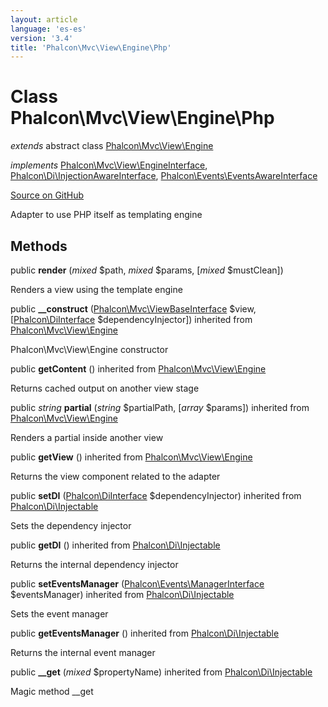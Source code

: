 ```yaml
---
layout: article
language: 'es-es'
version: '3.4'
title: 'Phalcon\Mvc\View\Engine\Php'
---
```


# Class **Phalcon\Mvc\View\Engine\Php**

*extends* abstract class [Phalcon\Mvc\View\Engine](/3.4/en/api/Phalcon_Mvc_View_Engine)

*implements* [Phalcon\Mvc\View\EngineInterface](/3.4/en/api/Phalcon_Mvc_View_EngineInterface), [Phalcon\Di\InjectionAwareInterface](/3.4/en/api/Phalcon_Di_InjectionAwareInterface), [Phalcon\Events\EventsAwareInterface](/3.4/en/api/Phalcon_Events_EventsAwareInterface)

<a href="https://github.com/phalcon/cphalcon/tree/v3.4.0/phalcon/mvc/view/engine/php.zep" class="btn btn-default btn-sm">Source on GitHub</a>

Adapter to use PHP itself as templating engine

## Methods

public **render** (*mixed* $path, *mixed* $params, [*mixed* $mustClean])

Renders a view using the template engine

public **__construct** ([Phalcon\Mvc\ViewBaseInterface](/3.4/en/api/Phalcon_Mvc_ViewBaseInterface) $view, [[Phalcon\DiInterface](/3.4/en/api/Phalcon_DiInterface) $dependencyInjector]) inherited from [Phalcon\Mvc\View\Engine](/3.4/en/api/Phalcon_Mvc_View_Engine)

Phalcon\Mvc\View\Engine constructor

public **getContent** () inherited from [Phalcon\Mvc\View\Engine](/3.4/en/api/Phalcon_Mvc_View_Engine)

Returns cached output on another view stage

public *string* **partial** (*string* $partialPath, [*array* $params]) inherited from [Phalcon\Mvc\View\Engine](/3.4/en/api/Phalcon_Mvc_View_Engine)

Renders a partial inside another view

public **getView** () inherited from [Phalcon\Mvc\View\Engine](/3.4/en/api/Phalcon_Mvc_View_Engine)

Returns the view component related to the adapter

public **setDI** ([Phalcon\DiInterface](/3.4/en/api/Phalcon_DiInterface) $dependencyInjector) inherited from [Phalcon\Di\Injectable](/3.4/en/api/Phalcon_Di_Injectable)

Sets the dependency injector

public **getDI** () inherited from [Phalcon\Di\Injectable](/3.4/en/api/Phalcon_Di_Injectable)

Returns the internal dependency injector

public **setEventsManager** ([Phalcon\Events\ManagerInterface](/3.4/en/api/Phalcon_Events_ManagerInterface) $eventsManager) inherited from [Phalcon\Di\Injectable](/3.4/en/api/Phalcon_Di_Injectable)

Sets the event manager

public **getEventsManager** () inherited from [Phalcon\Di\Injectable](/3.4/en/api/Phalcon_Di_Injectable)

Returns the internal event manager

public **__get** (*mixed* $propertyName) inherited from [Phalcon\Di\Injectable](/3.4/en/api/Phalcon_Di_Injectable)

Magic method __get